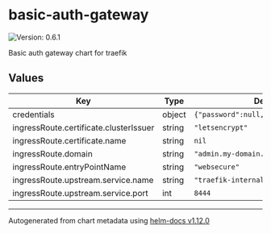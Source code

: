 # basic-auth-gateway

![Version: 0.6.1](https://img.shields.io/badge/Version-0.6.1-informational?style=flat-square)

Basic auth gateway chart for traefik

## Values

| Key | Type | Default | Description |
|-----|------|---------|-------------|
| credentials | object | `{"password":null,"username":"admin"}` | https://doc.traefik.io/traefik/middlewares/http/basicauth/ |
| ingressRoute.certificate.clusterIssuer | string | `"letsencrypt"` |  |
| ingressRoute.certificate.name | string | `nil` | Defaults to .Release.Name -cert |
| ingressRoute.domain | string | `"admin.my-domain.com"` |  |
| ingressRoute.entryPointName | string | `"websecure"` |  |
| ingressRoute.upstream.service.name | string | `"traefik-internal"` |  |
| ingressRoute.upstream.service.port | int | `8444` |  |

----------------------------------------------
Autogenerated from chart metadata using [helm-docs v1.12.0](https://github.com/norwoodj/helm-docs/releases/v1.12.0)
